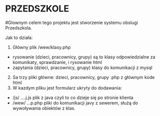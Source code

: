 # PRZEDSZKOLE

#Glownym celem tego projektu jest stworzenie systemu obslugi Przedszkola.

Jak to działa:

1. Główny plik /wew/klasy.php
  - rysowanie (dzieci, pracownicy, grupy)
    są to klasy odpowiedzialne za komunikaty, sprawdzanie, i rysowanie html
  - zapytania (dzieci, pracownicy, grupy)
    klasy do komunikacji z mysql
2. Sa trzy pliki główne: dzieci, pracownicy, grupy  .php z głównym kode html
3. W kazdym pliku jest formularz ukryty do dodawania:
  -  /js/ ....j.js plik z java czyli to co dzieje się po stronie klienta
  -  /wew/ ...p.php pliki do komunikacji javy z sewerem, służą do wywoływania obiektów z klas.
